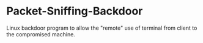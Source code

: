 # Packet-Sniffing-Backdoor
Linux backdoor program to allow the "remote" use of terminal from client to the compromised machine.
